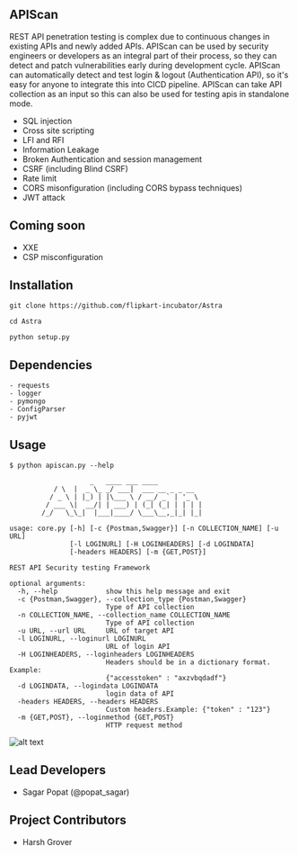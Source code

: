 ## APIScan

REST API penetration testing is complex due to continuous changes in existing APIs and newly added APIs. APIScan can be used by security engineers or developers as an integral part of their process, so they can detect and patch vulnerabilities early during development cycle. APIScan can automatically detect and test login & logout (Authentication API), so it's easy for anyone to integrate this into CICD pipeline. APIScan can take API collection as an input so this can also be used for testing apis in standalone mode.

- SQL injection
- Cross site scripting
- LFI and RFI
- Information Leakage
- Broken Authentication and session management
- CSRF (including Blind CSRF)
- Rate limit
- CORS misonfiguration (including CORS bypass techniques)
- JWT attack

## Coming soon
- XXE 
- CSP misconfiguration


## Installation

```
git clone https://github.com/flipkart-incubator/Astra

cd Astra

python setup.py

```

## Dependencies

```
- requests
- logger
- pymongo
- ConfigParser
- pyjwt
```

## Usage 

```
$ python apiscan.py --help

     	    	    _   ____ ___ ____
		   / \  |  _ \_ _/ ___|  ___ __ _ _ __
		  / _ \ | |_) | |\___ \ / __/ _` | '_ \
		 / ___ \|  __/| | ___) | (_| (_| | | | |
		/_/   \_\_|  |___|____/ \___\__,_|_| |_|

usage: core.py [-h] [-c {Postman,Swagger}] [-n COLLECTION_NAME] [-u URL]
               [-l LOGINURL] [-H LOGINHEADERS] [-d LOGINDATA]
               [-headers HEADERS] [-m {GET,POST}]

REST API Security testing Framework

optional arguments:
  -h, --help            show this help message and exit
  -c {Postman,Swagger}, --collection_type {Postman,Swagger}
                        Type of API collection
  -n COLLECTION_NAME, --collection_name COLLECTION_NAME
                        Type of API collection
  -u URL, --url URL     URL of target API
  -l LOGINURL, --loginurl LOGINURL
                        URL of login API
  -H LOGINHEADERS, --loginheaders LOGINHEADERS
                        Headers should be in a dictionary format. Example:
                        {"accesstoken" : "axzvbqdadf"}
  -d LOGINDATA, --logindata LOGINDATA
                        login data of API
  -headers HEADERS, --headers HEADERS
                        Custom headers.Example: {"token" : "123"}
  -m {GET,POST}, --loginmethod {GET,POST}
                        HTTP request method

```

![alt text](https://raw.githubusercontent.com/flipkart-incubator/apiscan/7539de1beefb7941d4224bf9b15c584592a0cd81/utils/report.png)

## Lead Developers
- Sagar Popat (@popat_sagar) 

## Project Contributors
- Harsh Grover
